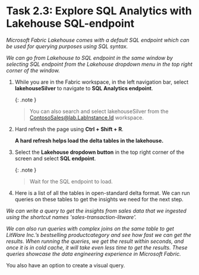 # Task 2.3: Explore SQL Analytics with Lakehouse SQL-endpoint

*Microsoft Fabric Lakehouse comes with a default SQL endpoint which can be used for querying purposes using SQL syntax.*

*We can go from Lakehouse to SQL endpoint in the same window by selecting SQL endpoint from the Lakehouse dropdown menu in the top right corner of the window.*

1. While you are in the Fabric workspace, in the left navigation bar, select **lakehouseSilver** to navigate to **SQL Analytics endpoint**.


	{: .note }
 	> You can also search and select lakehouseSilver from the ContosoSales@lab.LabInstance.Id workspace.

2. Hard refresh the page using **Ctrl + Shift + R**. 

	**A hard refresh helps load the delta tables in the lakehouse.**

3. Select the **Lakehouse dropdown button** in the top right corner of the screen and select **SQL endpoint**.

	{: .note }
 	> Wait for the SQL endpoint to load.

4. Here is a list of all the tables in open-standard delta format. We can run queries on these tables to get the insights we need for the next step.

*We can write a query to get the insights from sales data that we ingested using the shortcut names 'sales-transaction-litware'.*

*We can also run queries with complex joins on the same table to get LitWare Inc.’s bestselling productcategory and see how fast we can get the results. When running the queries, we get the result within seconds, and once it is in cold cache, it will take even less time to get the results. These queries showcase the data engineering experience in Microsoft Fabric.*

You also have an option to create a visual query.
